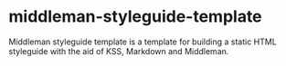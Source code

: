 middleman-styleguide-template
=============================

Middleman styleguide template is a template for building a static HTML styleguide with the aid of KSS, Markdown and Middleman.